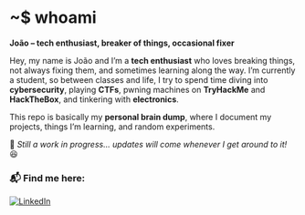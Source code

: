 # ~$ whoami  
**João – tech enthusiast, breaker of things, occasional fixer**  

Hey, my name is João and I’m a **tech enthusiast** who loves breaking things, not always fixing them, and sometimes learning along the way. I’m currently a student, so between classes and life, I try to spend time diving into **cybersecurity**, playing **CTFs**, pwning machines on **TryHackMe** and **HackTheBox**, and tinkering with **electronics**.  

This repo is basically my **personal brain dump**, where I document my projects, things I’m learning, and random experiments.  

🚧 *Still a work in progress... updates will come whenever I get around to it!* 😆  

### 📬 Find me here: 
[![LinkedIn](https://img.shields.io/badge/LinkedIn-%230077B5.svg?style=for-the-badge&logo=linkedin&logoColor=white)](https://www.linkedin.com/in/joaopefer/)